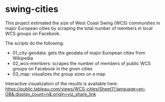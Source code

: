# swing-cities
This project estimated the size of West Coast Swing (WCS) communities in major European cities by scraping the total number of members in local WCS groups on Facebook.

The scripts do the following:

- 01_city-geodata: gets the geodata of major European cities from Wikipedia  
- 02_wcs-members: scrapes the number of members of public WCS groups on Facebook in the given cities  
- 03_map: visualizes the group sizes on a map

Interactive visualization of the results is available here: https://public.tableau.com/views/WCS-cities/Sheet1?:language=en-GB&:display_count=n&:origin=viz_share_link
